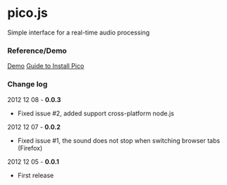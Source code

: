 pico.js
=======

Simple interface for a real-time audio processing

### Reference/Demo ###
[Demo](http://AbhishekGhosh.github.com/pico.js) 
[Guide to Install Pico](http://thecustomizewindows.com/2012/12/a-basic-real-time-audio-processing-instance-on-cloud-of-your-own/)

### Change log ###

2012 12 08 - **0.0.3**

* Fixed issue #2, added support cross-platform node.js

2012 12 07 - **0.0.2**

* Fixed issue #1, the sound does not stop when switching browser tabs (Firefox)

2012 12 05 - **0.0.1**

* First release
